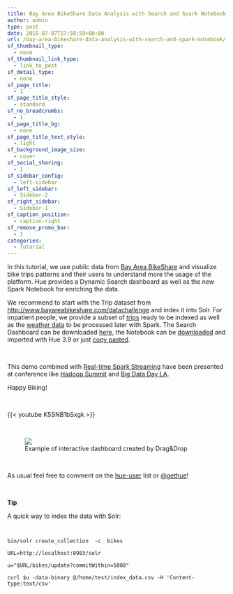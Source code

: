 ```yaml
---
title: Bay Area BikeShare Data Analysis with Search and Spark Notebook
author: admin
type: post
date: 2015-07-07T17:58:59+00:00
url: /bay-area-bikeshare-data-analysis-with-search-and-spark-notebook/
sf_thumbnail_type:
  - none
sf_thumbnail_link_type:
  - link_to_post
sf_detail_type:
  - none
sf_page_title:
  - 1
sf_page_title_style:
  - standard
sf_no_breadcrumbs:
  - 1
sf_page_title_bg:
  - none
sf_page_title_text_style:
  - light
sf_background_image_size:
  - cover
sf_social_sharing:
  - 1
sf_sidebar_config:
  - left-sidebar
sf_left_sidebar:
  - Sidebar-2
sf_right_sidebar:
  - Sidebar-1
sf_caption_position:
  - caption-right
sf_remove_promo_bar:
  - 1
categories:
  - Tutorial
---
```


In this tutorial, we use public data from [Bay Area BikeShare][1] and visualize bike trips patterns and their users to understand more the usage of the platform. Hue provides a Dynamic Search dashboard as well as the new Spark Notebook for enriching the data.

We recommend to start with the Trip dataset from <http://www.bayareabikeshare.com/datachallenge> and index it into Solr. For impatient people, we provide a subset of [trips][2] ready to be indexed as well as the [weather data][3] to be processed later with Spark. The Search Dashboard can be downloaded [here][4], the Notebook can be [downloaded][5] and imported with Hue 3.9 or just [copy pasted][6].

&nbsp;

This demo combined with [Real-time Spark Streaming][7] have been presented at conference like [Hadoop Summit][8] and [Big Data Day LA][9].

Happy Biking!

&nbsp;

{{< youtube K5SNB1bSxgk >}}

&nbsp;

<figure><a href="https://cdn.gethue.com/uploads/2015/06/solr-bike-dashboard-1024x535.png"><img class="wp-image-2687 size-large" src="https://cdn.gethue.com/uploads/2015/06/solr-bike-dashboard-1024x535.png" /></a><figcaption>Example of interactive dashboard created by Drag&Drop</figcaption></figure>

&nbsp;

As usual feel free to comment on the [hue-user][11] list or [@gethue][12]!

&nbsp;

**Tip**

A quick way to index the data with Solr:

<pre><code class="bash">

bin/solr create_collection  -c  bikes

URL=http://localhost:8983/solr

u="$URL/bikes/update?commitWithin=5000"

curl $u -data-binary @/home/test/index_data.csv -H 'Content-type:text/csv'

</code></pre>

[1]: http://www.bayareabikeshare.com
[2]: https://www.dropbox.com/s/jw44si1gy26tdhj/bikedataclean.csv?dl=0
[3]: https://github.com/romainr/hadoop-tutorials-examples/blob/master/spark/bikeshare/201408_weather_data.csv
[4]: https://www.dropbox.com/s/50adsadpwrewpbz/hue-documents.json?dl=0
[5]: https://www.dropbox.com/s/rv7s28iyw9x47q1/weather-data.spark.hue.json?dl=0
[6]: https://github.com/romainr/hadoop-tutorials-examples/blob/master/spark/bikeshare/notebook.txt
[7]: https://gethue.com/build-a-real-time-analytic-dashboard-with-solr-search-and-spark-streaming/
[8]: https://gethue.com/hadoop-summit-san-jose-2015-interactively-query-and-search-your-big-data/
[9]: https://gethue.com/big-data-day-la-solr-search-with-spark-for-big-data-analytics-in-action-with-hue/
[10]: https://cdn.gethue.com/uploads/2015/06/solr-bike-dashboard.png
[11]: http://groups.google.com/a/cloudera.org/group/hue-user
[12]: https://twitter.com/gethue
